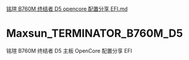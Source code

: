 [铭瑄 B760M 终结者 D5 opencore 配置分享 EFI.md](https://github.com/user-attachments/files/16614404/B760M.D5.opencore.EFI.md)
# Maxsun_TERMINATOR_B760M_D5
铭瑄 B760M 终结者 D5 主板 OpenCore 配置分享 EFI
